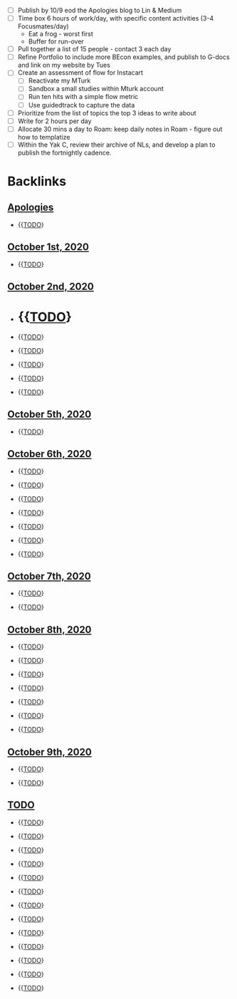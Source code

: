 - [ ] Publish by 10/9 eod the Apologies blog to Lin & Medium
- [ ] Time box 6 hours of work/day, with specific content activities (3-4 Focusmates/day)
    - Eat a frog - worst first
    - Buffer for run-over
- [ ] Pull together a list of 15 people - contact 3 each day
- [ ] Refine Portfolio to include more BEcon examples, and publish to G-docs and link on my website by Tues
- [ ] Create an assessment of flow for Instacart
    - [ ] Reactivate my MTurk
    - [ ] Sandbox a small studies within Mturk account
    - [ ] Run ten hits with a simple flow metric
    - [ ] Use guidedtrack to capture the data
- [ ] Prioritize from the list of topics the top 3 ideas to write about
- [ ] Write for 2 hours per day
- [ ] Allocate 30 mins a day to Roam: keep daily notes in Roam - figure out how to templatize
- [ ] Within the Yak C, review their archive of NLs, and develop a plan to publish the fortnightly cadence.

# Backlinks
## [Apologies](<Apologies.md>)
- {{[TODO](<TODO.md>)}

## [October 1st, 2020](<October 1st, 2020.md>)
- {{[TODO](<TODO.md>)}

## [October 2nd, 2020](<October 2nd, 2020.md>)
- # {{[TODO](<TODO.md>)}

- {{[TODO](<TODO.md>)}

- {{[TODO](<TODO.md>)}

- {{[TODO](<TODO.md>)}

- {{[TODO](<TODO.md>)}

- {{[TODO](<TODO.md>)}

## [October 5th, 2020](<October 5th, 2020.md>)
- {{[TODO](<TODO.md>)}

## [October 6th, 2020](<October 6th, 2020.md>)
- {{[TODO](<TODO.md>)}

- {{[TODO](<TODO.md>)}

- {{[TODO](<TODO.md>)}

- {{[TODO](<TODO.md>)}

- {{[TODO](<TODO.md>)}

- {{[TODO](<TODO.md>)}

- {{[TODO](<TODO.md>)}

## [October 7th, 2020](<October 7th, 2020.md>)
- {{[TODO](<TODO.md>)}

- {{[TODO](<TODO.md>)}

## [October 8th, 2020](<October 8th, 2020.md>)
- {{[TODO](<TODO.md>)}

- {{[TODO](<TODO.md>)}

- {{[TODO](<TODO.md>)}

- {{[TODO](<TODO.md>)}

- {{[TODO](<TODO.md>)}

- {{[TODO](<TODO.md>)}

- {{[TODO](<TODO.md>)}

## [October 9th, 2020](<October 9th, 2020.md>)
- {{[TODO](<TODO.md>)}

- {{[TODO](<TODO.md>)}

## [TODO](<TODO.md>)
- {{[TODO](<TODO.md>)}

- {{[TODO](<TODO.md>)}

- {{[TODO](<TODO.md>)}

- {{[TODO](<TODO.md>)}

- {{[TODO](<TODO.md>)}

- {{[TODO](<TODO.md>)}

- {{[TODO](<TODO.md>)}

- {{[TODO](<TODO.md>)}

- {{[TODO](<TODO.md>)}

- {{[TODO](<TODO.md>)}

- {{[TODO](<TODO.md>)}

- {{[TODO](<TODO.md>)}

- {{[TODO](<TODO.md>)}

